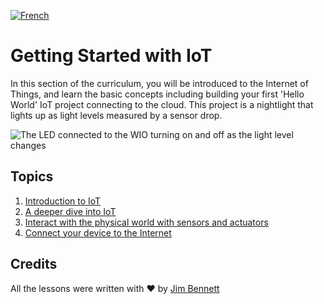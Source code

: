 [![French](https://img.shields.io/badge/-French-purple)](translations/README.fr.md)

# Getting Started with IoT

In this section of the curriculum, you will be introduced to the Internet of Things, and learn the basic concepts including building your first 'Hello World' IoT project connecting to the cloud. This project is a nightlight that lights up as light levels measured by a sensor drop.

![The LED connected to the WIO turning on and off as the light level changes](../images/wio-running-assignment-1-1.gif)

## Topics

1. [Introduction to IoT](lessons/1-introduction-to-iot/README.md)
1. [A deeper dive into IoT](lessons/2-deeper-dive/README.md)
1. [Interact with the physical world with sensors and actuators](lessons/3-sensors-and-actuators/README.md)
1. [Connect your device to the Internet](lessons/4-connect-internet/README.md)

## Credits

All the lessons were written with ♥️ by [Jim Bennett](https://GitHub.com/JimBobBennett)
